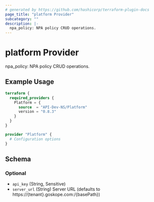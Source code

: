 ```yaml
---
# generated by https://github.com/hashicorp/terraform-plugin-docs
page_title: "platform Provider"
subcategory: ""
description: |-
  npa_policy: NPA policy CRUD operations.
---
```


# platform Provider

npa_policy: NPA policy CRUD operations.

## Example Usage

```terraform
terraform {
  required_providers {
    Platform = {
      source  = "API-Dev-NS/Platform"
      version = "0.8.3"
    }
  }
}

provider "Platform" {
  # Configuration options
}
```

<!-- schema generated by tfplugindocs -->
## Schema

### Optional

- `api_key` (String, Sensitive)
- `server_url` (String) Server URL (defaults to https://{tenant}.goskope.com:/{basePath})
